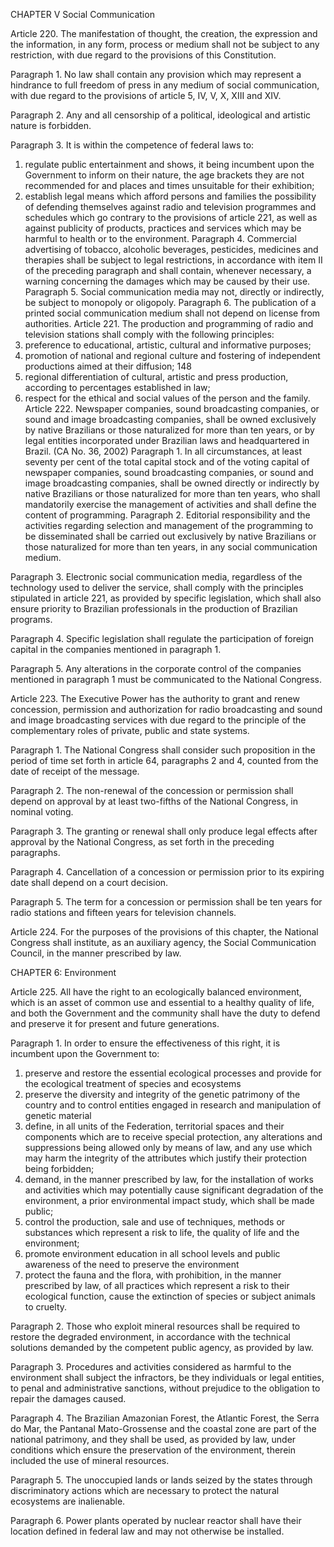 CHAPTER V Social Communication

Article 220.  The manifestation of thought, the creation, the expression and the information, in any form, process or medium shall not be subject to any restriction, with due regard to the provisions of this Constitution.

Paragraph 1. No law shall contain any provision which may represent a hindrance to full freedom of press in any medium of social communication, with due regard to the provisions of article 5, IV, V, X, XIII and XIV. 

Paragraph 2. Any and all censorship of a political, ideological and artistic nature is forbidden.

Paragraph 3. It is within the competence of federal laws to:
1. regulate public entertainment and shows, it being incumbent upon the
Government to inform on their nature, the age brackets they are not recommended
for and places and times unsuitable for their exhibition;
2.  establish legal means which afford persons and families the possibility of
defending themselves against radio and television programmes and schedules which
go contrary to the provisions of article 221, as well as against publicity of products,
practices and services which may be harmful to health or to the environment.
Paragraph 4. Commercial advertising of tobacco, alcoholic beverages, pesticides,
medicines and therapies shall be subject to legal restrictions, in accordance with
item II of the preceding paragraph and shall contain, whenever necessary, a warning
concerning the damages which may be caused by their use.
Paragraph 5. Social communication media may not, directly or indirectly, be
subject to monopoly or oligopoly.
Paragraph 6. The publication of a printed social communication medium shall
not depend on license from authorities.
Article 221.  The production and programming of radio and television stations shall
comply with the following principles:
1. preference to educational, artistic, cultural and informative purposes;
2.  promotion of national and regional culture and fostering of independent
productions aimed at their diffusion;
148
 3.   regional differentiation of cultural, artistic and press production, according
to percentages established in law;
4. respect for the ethical and social values of the person and the family.
Article 222.  Newspaper companies, sound broadcasting companies, or sound and
image broadcasting companies, shall be owned exclusively by native Brazilians or
those naturalized for more than ten years, or by legal entities incorporated under
Brazilian laws and headquartered in Brazil. (CA No. 36, 2002)
Paragraph 1. In all circumstances, at least seventy per cent of the total capital stock
and of the voting capital of newspaper companies, sound broadcasting companies, or
sound and image broadcasting companies, shall be owned directly or indirectly by
native Brazilians or those naturalized for more than ten years, who shall mandatorily
exercise the management of activities and shall define the content of programming.
Paragraph 2. Editorial responsibility and the activities regarding selection and
management of the programming to be disseminated shall be carried out exclusively
by native Brazilians or those naturalized for more than ten years, in any social
communication medium.

Paragraph 3. Electronic social communication media, regardless of the technology used to deliver the service, shall comply with the principles stipulated in article 221, as provided by specific legislation, which shall also ensure priority to Brazilian professionals in the production of Brazilian programs.

Paragraph 4. Specific legislation shall regulate the participation of foreign capital in the companies mentioned in paragraph 1.

Paragraph 5. Any alterations in the corporate control of the companies mentioned in paragraph 1 must be communicated to the National Congress.

Article 223.  The Executive Power has the authority to grant and renew concession, permission and authorization for radio broadcasting and sound and image broadcasting services with due regard to the principle of the complementary roles of private, public and state systems.

Paragraph 1. The National Congress shall consider such proposition in the period of time set forth in article 64, paragraphs 2 and 4, counted from the date of receipt of the message.

Paragraph 2. The non-renewal of the concession or permission shall depend on approval by at least two-fifths of the National Congress, in nominal voting.

Paragraph 3. The granting or renewal shall only produce legal effects after approval by the National Congress, as set forth in the preceding paragraphs.

Paragraph 4. Cancellation of a concession or permission prior to its expiring date shall depend on a court decision.

Paragraph 5. The term for a concession or permission shall be ten years for radio stations and fifteen years for television channels.

Article 224.  For the purposes of the provisions of this chapter, the National Congress shall institute, as an auxiliary agency, the Social Communication Council, in the manner prescribed by law.

CHAPTER 6: Environment

Article 225.  All have the right to an ecologically balanced environment, which is an asset of common use and essential to a healthy quality of life, and both the Government and the community shall have the duty to defend and preserve it for present and future generations.

Paragraph 1. In order to ensure the effectiveness of this right, it is incumbent upon the Government to:

1. preserve and restore the essential ecological processes and provide for the ecological treatment of species and ecosystems
2.  preserve the diversity and integrity of the genetic patrimony of the country and to control entities engaged in research and manipulation of genetic material
3.   define, in all units of the Federation, territorial spaces and their components which are to receive special protection, any alterations and suppressions being allowed only by means of law, and any use which may harm the integrity of the attributes which justify their protection being forbidden;
4. demand, in the manner prescribed by law, for the installation of works
and activities which may potentially cause significant degradation of the environment,
a prior environmental impact study, which shall be made public;
5. control the production, sale and use of techniques, methods or substances
which represent a risk to life, the quality of life and the environment;
6.  promote environment education in all school levels and public awareness
of the need to preserve the environment
7.   protect the fauna and the flora, with prohibition, in the manner prescribed by law, of all practices which represent a risk to their ecological function, cause the extinction of species or subject animals to cruelty.

Paragraph 2. Those who exploit mineral resources shall be required to restore the degraded environment, in accordance with the technical solutions demanded by the competent public agency, as provided by law.

Paragraph 3. Procedures and activities considered as harmful to the environment shall subject the infractors, be they individuals or legal entities, to penal and administrative sanctions, without prejudice to the obligation to repair the damages caused.

Paragraph 4. The Brazilian Amazonian Forest, the Atlantic Forest, the Serra do Mar, the Pantanal Mato-Grossense and the coastal zone are part of the national patrimony, and they shall be used, as provided by law, under conditions which ensure the preservation of the environment, therein included the use of mineral resources.

Paragraph 5. The unoccupied lands or lands seized by the states through discriminatory actions which are necessary to protect the natural ecosystems are inalienable.

Paragraph 6. Power plants operated by nuclear reactor shall have their location defined in federal law and may not otherwise be installed.


